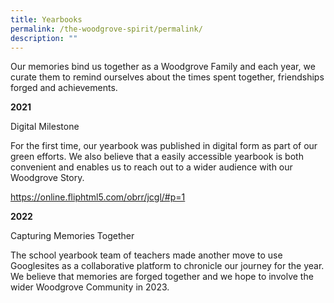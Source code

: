 ```yaml
---
title: Yearbooks
permalink: /the-woodgrove-spirit/permalink/
description: ""
---
```

Our memories bind us together as a Woodgrove Family and each year, we curate them to remind ourselves about the times spent together, friendships forged and achievements. 

**2021**

Digital Milestone

For the first time, our yearbook was published in digital form as part of our green efforts. We also believe that a easily accessible yearbook is both convenient and enables us to reach out to a wider audience with our Woodgrove Story.

https://online.fliphtml5.com/obrr/jcgl/#p=1

**2022**

Capturing Memories Together

The school yearbook team of teachers made another move to use Googlesites as a collaborative platform to chronicle our journey for the year. We believe that memories are forged together and we hope to involve the wider Woodgrove Community in 2023.

